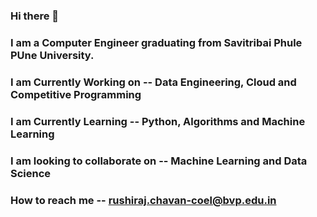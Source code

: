 ### Hi there 👋

<!--
**Rushiraj98/Rushiraj98** is a ✨ _special_ ✨ repository because its `README.md` (this file) appears on your GitHub profile.

Here are some ideas to get you started:

- 🔭 I’m currently working on ...
- 🌱 I’m currently learning ...
- 👯 I’m looking to collaborate on ...
- 🤔 I’m looking for help with ...
- 💬 Ask me about ...
- 📫 How to reach me: ...
- 😄 Pronouns: ...
- ⚡ Fun fact: ...
-->

### I am a Computer Engineer graduating from Savitribai Phule PUne University.
### I am Currently Working on      -- Data Engineering, Cloud and Competitive Programming
### I am Currently Learning        -- Python, Algorithms and Machine Learning
### I am looking to collaborate on -- Machine Learning and Data Science
### How to reach me                -- rushiraj.chavan-coel@bvp.edu.in

